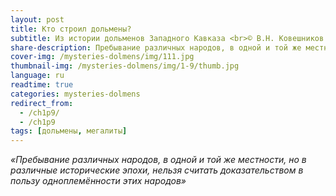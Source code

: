 ```yaml
---
layout: post
title: Кто строил дольмены?
subtitle: Из истории дольменов Западного Кавказа <br>© В.Н. Ковешников
share-description: Пребывание различных народов, в одной и той же местности, но в различные исторические эпохи, нельзя считать доказательством в пользу одноплемённости этих народов.
cover-img: /mysteries-dolmens/img/111.jpg
thumbnail-img: /mysteries-dolmens/img/1-9/thumb.jpg
language: ru
readtime: true
categories: mysteries-dolmens
redirect_from:
  - /ch1p9/
  - /ch1p9
tags: [дольмены, мегалиты]
---
```

_«Пребывание различных народов, в одной и той же местности, но в различные исторические эпохи, нельзя считать доказательством в пользу одноплемённости этих народов»_
